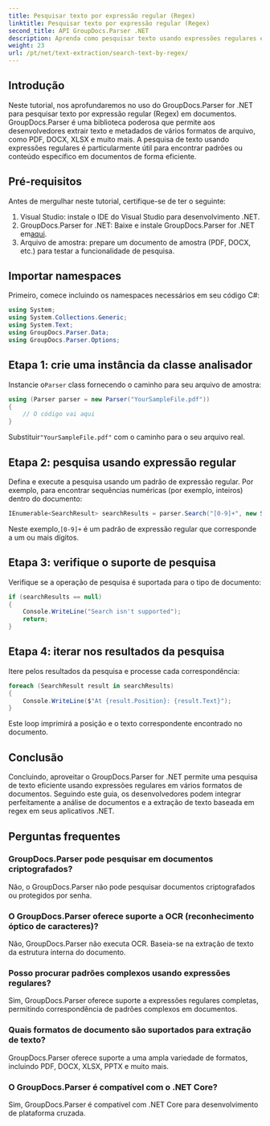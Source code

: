 ```yaml
---
title: Pesquisar texto por expressão regular (Regex)
linktitle: Pesquisar texto por expressão regular (Regex)
second_title: API GroupDocs.Parser .NET
description: Aprenda como pesquisar texto usando expressões regulares em documentos usando GroupDocs.Parser for .NET. Extraia conteúdo específico sem esforço.
weight: 23
url: /pt/net/text-extraction/search-text-by-regex/
---
```

## Introdução
Neste tutorial, nos aprofundaremos no uso do GroupDocs.Parser for .NET para pesquisar texto por expressão regular (Regex) em documentos. GroupDocs.Parser é uma biblioteca poderosa que permite aos desenvolvedores extrair texto e metadados de vários formatos de arquivo, como PDF, DOCX, XLSX e muito mais. A pesquisa de texto usando expressões regulares é particularmente útil para encontrar padrões ou conteúdo específico em documentos de forma eficiente.
## Pré-requisitos
Antes de mergulhar neste tutorial, certifique-se de ter o seguinte:
1. Visual Studio: instale o IDE do Visual Studio para desenvolvimento .NET.
2.  GroupDocs.Parser for .NET: Baixe e instale GroupDocs.Parser for .NET em[aqui](https://releases.groupdocs.com/parser/net/).
3. Arquivo de amostra: prepare um documento de amostra (PDF, DOCX, etc.) para testar a funcionalidade de pesquisa.

## Importar namespaces
Primeiro, comece incluindo os namespaces necessários em seu código C#:
```csharp
using System;
using System.Collections.Generic;
using System.Text;
using GroupDocs.Parser.Data;
using GroupDocs.Parser.Options;
```
## Etapa 1: crie uma instância da classe analisador
 Instancie o`Parser` class fornecendo o caminho para seu arquivo de amostra:
```csharp
using (Parser parser = new Parser("YourSampleFile.pdf"))
{
    // O código vai aqui
}
```
 Substituir`"YourSampleFile.pdf"` com o caminho para o seu arquivo real.
## Etapa 2: pesquisa usando expressão regular
Defina e execute a pesquisa usando um padrão de expressão regular. Por exemplo, para encontrar sequências numéricas (por exemplo, inteiros) dentro do documento:
```csharp
IEnumerable<SearchResult> searchResults = parser.Search("[0-9]+", new SearchOptions(true, false, true));
```
 Neste exemplo,`[0-9]+` é um padrão de expressão regular que corresponde a um ou mais dígitos.
## Etapa 3: verifique o suporte de pesquisa
Verifique se a operação de pesquisa é suportada para o tipo de documento:
```csharp
if (searchResults == null)
{
    Console.WriteLine("Search isn't supported");
    return;
}
```
## Etapa 4: iterar nos resultados da pesquisa
Itere pelos resultados da pesquisa e processe cada correspondência:
```csharp
foreach (SearchResult result in searchResults)
{
    Console.WriteLine($"At {result.Position}: {result.Text}");
}
```
Este loop imprimirá a posição e o texto correspondente encontrado no documento.

## Conclusão
Concluindo, aproveitar o GroupDocs.Parser for .NET permite uma pesquisa de texto eficiente usando expressões regulares em vários formatos de documentos. Seguindo este guia, os desenvolvedores podem integrar perfeitamente a análise de documentos e a extração de texto baseada em regex em seus aplicativos .NET.

## Perguntas frequentes
### GroupDocs.Parser pode pesquisar em documentos criptografados?
Não, o GroupDocs.Parser não pode pesquisar documentos criptografados ou protegidos por senha.
### O GroupDocs.Parser oferece suporte a OCR (reconhecimento óptico de caracteres)?
Não, GroupDocs.Parser não executa OCR. Baseia-se na extração de texto da estrutura interna do documento.
### Posso procurar padrões complexos usando expressões regulares?
Sim, GroupDocs.Parser oferece suporte a expressões regulares completas, permitindo correspondência de padrões complexos em documentos.
### Quais formatos de documento são suportados para extração de texto?
GroupDocs.Parser oferece suporte a uma ampla variedade de formatos, incluindo PDF, DOCX, XLSX, PPTX e muito mais.
### O GroupDocs.Parser é compatível com o .NET Core?
Sim, GroupDocs.Parser é compatível com .NET Core para desenvolvimento de plataforma cruzada.